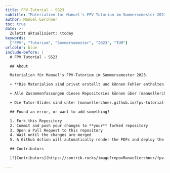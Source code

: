 ```yaml
---
title: FPV-Tutorial - SS23
subtitle: "Materialien für Manuel's FPV-Tutorium im Sommersemester 2023"
author: Manuel Lerchner
toc: true
date: >-
  Zuletzt aktualisiert: \today
keywords:
  ["FPV", "Tutorium", "Sommersemester", "2023", "TUM"]
urlcolor: blue
include-before: |
  # FPV Tutorial - SS23

  ## About

  Materialien für Manuel's FPV-Tutorium im Sommersemester 2023.

  + **Die Materialien sind privat erstellt und können Fehler enthalten. Im Zweifelsfall haben immer die *offiziellen* Lehrunterlagen Vorrang.**

  + Alle Zusammenfassungen dieses Repositories können über [manuellerchner.github.io/fpv-tutorial-SS23/summary.pdf](https://manuellerchner.github.io/fpv-tutorial-SS23/summary.pdf) heruntergeladen werden.

  + Die Tutor-Slides sind unter [manuellerchner.github.io/fpv-tutorial-SS23/slides.pdf](https://manuellerchner.github.io/fpv-tutorial-SS23/slides.pdf) verfügbar.

  ## Found an error, or want to add something?

  1. Fork this Repository
  2. Commit and push your changes to **your** forked repository
  3. Open a Pull Request to this repository
  4. Wait until the changes are merged
  5. A Github Action will automatically render the PDFs and deploy the static content to Github Pages

  ## Contributors

  [![Contributors](https://contrib.rocks/image?repo=ManuelLerchner/fpv-tutorial-ss23)](https://github.com/ManuelLerchner/fpv-tutorial-ss23/graphs/contributors)

---
```

